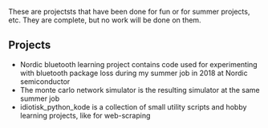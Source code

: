 These are projectsts that have been done for fun or for summer projects, etc. 
They are complete, but no work will be done on them. 


## Projects

- Nordic bluetooth learning project contains code used for experimenting with bluetooth package loss during my summer job in 2018 at Nordic semiconductor
- The monte carlo network simulator is the resulting simulator at the same summer job
- idiotisk_python_kode is a collection of small utility scripts and hobby learning projects, like for web-scraping
